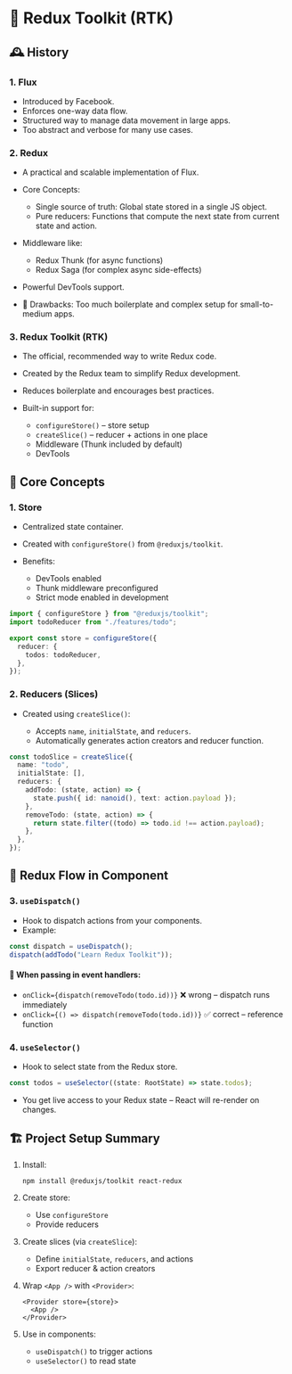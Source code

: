 # 🔁 Redux Toolkit (RTK)

## 🕰️ History

### 1. Flux

- Introduced by Facebook.
- Enforces one-way data flow.
- Structured way to manage data movement in large apps.
- Too abstract and verbose for many use cases.

### 2. Redux

- A practical and scalable implementation of Flux.
- Core Concepts:

  - Single source of truth: Global state stored in a single JS object.
  - Pure reducers: Functions that compute the next state from current state and action.

- Middleware like:

  - Redux Thunk (for async functions)
  - Redux Saga (for complex async side-effects)

- Powerful DevTools support.
- 🔻 Drawbacks: Too much boilerplate and complex setup for small-to-medium apps.

### 3. Redux Toolkit (RTK)

- The official, recommended way to write Redux code.
- Created by the Redux team to simplify Redux development.
- Reduces boilerplate and encourages best practices.
- Built-in support for:

  - `configureStore()` – store setup
  - `createSlice()` – reducer + actions in one place
  - Middleware (Thunk included by default)
  - DevTools

## 🔧 Core Concepts

### 1. Store

- Centralized state container.
- Created with `configureStore()` from `@reduxjs/toolkit`.
- Benefits:

  - DevTools enabled
  - Thunk middleware preconfigured
  - Strict mode enabled in development

```ts
import { configureStore } from "@reduxjs/toolkit";
import todoReducer from "./features/todo";

export const store = configureStore({
  reducer: {
    todos: todoReducer,
  },
});
```

### 2. Reducers (Slices)

- Created using `createSlice()`:

  - Accepts `name`, `initialState`, and `reducers`.
  - Automatically generates action creators and reducer function.

```ts
const todoSlice = createSlice({
  name: "todo",
  initialState: [],
  reducers: {
    addTodo: (state, action) => {
      state.push({ id: nanoid(), text: action.payload });
    },
    removeTodo: (state, action) => {
      return state.filter((todo) => todo.id !== action.payload);
    },
  },
});
```

## 🔄 Redux Flow in Component

### 3. `useDispatch()`

- Hook to dispatch actions from your components.
- Example:

```ts
const dispatch = useDispatch();
dispatch(addTodo("Learn Redux Toolkit"));
```

#### 🔸 When passing in event handlers:

- `onClick={dispatch(removeTodo(todo.id))}` ❌ wrong – dispatch runs immediately
- `onClick={() => dispatch(removeTodo(todo.id))}` ✅ correct – reference function

### 4. `useSelector()`

- Hook to select state from the Redux store.

```ts
const todos = useSelector((state: RootState) => state.todos);
```

- You get live access to your Redux state – React will re-render on changes.

## 🏗️ Project Setup Summary

1. Install:

   ```
   npm install @reduxjs/toolkit react-redux
   ```

2. Create store:

   - Use `configureStore`
   - Provide reducers

3. Create slices (via `createSlice`):

   - Define `initialState`, `reducers`, and actions
   - Export reducer & action creators

4. Wrap `<App />` with `<Provider>`:

   ```tsx
   <Provider store={store}>
     <App />
   </Provider>
   ```

5. Use in components:

   - `useDispatch()` to trigger actions
   - `useSelector()` to read state
